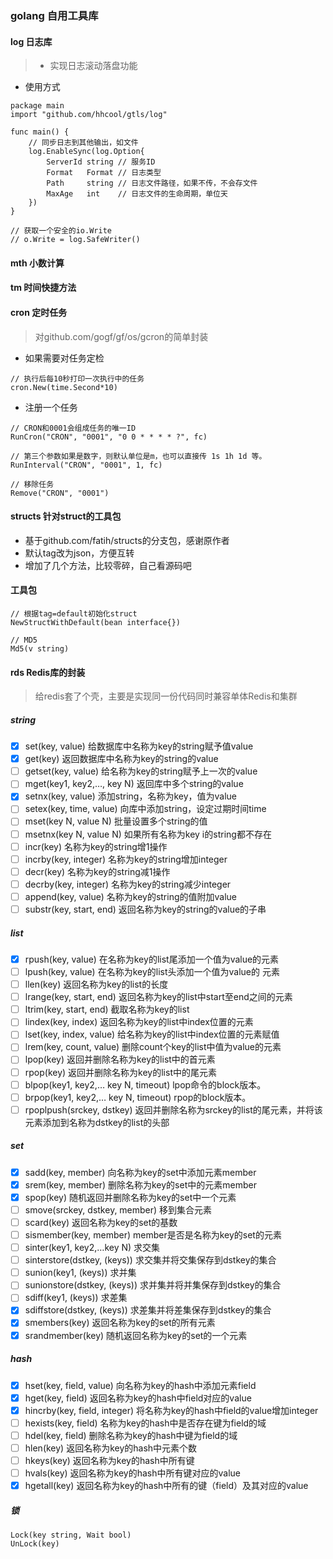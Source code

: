 ### golang 自用工具库

#### log 日志库 
> - 实现日志滚动落盘功能

- 使用方式
```
package main
import "github.com/hhcool/gtls/log"

func main() {
    // 同步日志到其他输出，如文件
    log.EnableSync(log.Option{
        ServerId string // 服务ID
        Format   Format // 日志类型
        Path     string // 日志文件路径，如果不传，不会存文件
        MaxAge   int    // 日志文件的生命周期，单位天
    })
}

// 获取一个安全的io.Write
// o.Write = log.SafeWriter()
```


#### mth 小数计算

#### tm 时间快捷方法

#### cron 定时任务
> 对github.com/gogf/gf/os/gcron的简单封装

- 如果需要对任务定检
```
// 执行后每10秒打印一次执行中的任务
cron.New(time.Second*10)
```
- 注册一个任务
``` 
// CRON和0001会组成任务的唯一ID
RunCron("CRON", "0001", "0 0 * * * * ?", fc)

// 第三个参数如果是数字，则默认单位是m，也可以直接传 1s 1h 1d 等。
RunInterval("CRON", "0001", 1, fc)

// 移除任务
Remove("CRON", "0001")
```



#### structs 针对struct的工具包
- 基于github.com/fatih/structs的分支包，感谢原作者
- 默认tag改为json，方便互转
- 增加了几个方法，比较零碎，自己看源码吧

#### 工具包
``` 
// 根据tag=default初始化struct
NewStructWithDefault(bean interface{})

// MD5
Md5(v string)
```


#### rds Redis库的封装
> 给redis套了个壳，主要是实现同一份代码同时兼容单体Redis和集群

##### string
- [x] set(key, value)             给数据库中名称为key的string赋予值value
- [x] get(key)                    返回数据库中名称为key的string的value
- [ ] getset(key, value)          给名称为key的string赋予上一次的value
- [ ] mget(key1, key2,…, key N)   返回库中多个string的value
- [x] setnx(key, value)           添加string，名称为key，值为value
- [ ] setex(key, time, value)     向库中添加string，设定过期时间time
- [ ] mset(key N, value N)        批量设置多个string的值
- [ ] msetnx(key N, value N)      如果所有名称为key i的string都不存在
- [ ] incr(key)                   名称为key的string增1操作
- [ ] incrby(key, integer)        名称为key的string增加integer
- [ ] decr(key)                   名称为key的string减1操作
- [ ] decrby(key, integer)        名称为key的string减少integer
- [ ] append(key, value)          名称为key的string的值附加value
- [ ] substr(key, start, end)     返回名称为key的string的value的子串

##### list
- [x] rpush(key, value)           在名称为key的list尾添加一个值为value的元素
- [ ] lpush(key, value)           在名称为key的list头添加一个值为value的 元素
- [ ] llen(key)                   返回名称为key的list的长度
- [ ] lrange(key, start, end)     返回名称为key的list中start至end之间的元素
- [ ] ltrim(key, start, end)      截取名称为key的list
- [ ] lindex(key, index)          返回名称为key的list中index位置的元素
- [ ] lset(key, index, value)     给名称为key的list中index位置的元素赋值
- [ ] lrem(key, count, value)     删除count个key的list中值为value的元素
- [ ] lpop(key)                   返回并删除名称为key的list中的首元素
- [ ] rpop(key)                   返回并删除名称为key的list中的尾元素
- [ ] blpop(key1, key2,… key N, timeout)  lpop命令的block版本。
- [ ] brpop(key1, key2,… key N, timeout)  rpop的block版本。
- [ ] rpoplpush(srckey, dstkey)           返回并删除名称为srckey的list的尾元素，并将该元素添加到名称为dstkey的list的头部

##### set
- [x] sadd(key, member)               向名称为key的set中添加元素member
- [x] srem(key, member)               删除名称为key的set中的元素member
- [x] spop(key)                       随机返回并删除名称为key的set中一个元素
- [ ] smove(srckey, dstkey, member)   移到集合元素
- [ ] scard(key)                      返回名称为key的set的基数
- [ ] sismember(key, member)          member是否是名称为key的set的元素
- [ ] sinter(key1, key2,…key N)       求交集
- [ ] sinterstore(dstkey, (keys))     求交集并将交集保存到dstkey的集合
- [ ] sunion(key1, (keys))            求并集
- [ ] sunionstore(dstkey, (keys))     求并集并将并集保存到dstkey的集合
- [ ] sdiff(key1, (keys))             求差集
- [x] sdiffstore(dstkey, (keys))      求差集并将差集保存到dstkey的集合
- [x] smembers(key)                   返回名称为key的set的所有元素
- [x] srandmember(key)                随机返回名称为key的set的一个元素

##### hash
- [x] hset(key, field, value)      向名称为key的hash中添加元素field
- [x] hget(key, field)             返回名称为key的hash中field对应的value
- [x] hincrby(key, field, integer) 将名称为key的hash中field的value增加integer
- [ ] hexists(key, field)          名称为key的hash中是否存在键为field的域
- [ ] hdel(key, field)             删除名称为key的hash中键为field的域
- [ ] hlen(key)                    返回名称为key的hash中元素个数
- [ ] hkeys(key)                   返回名称为key的hash中所有键
- [ ] hvals(key)                   返回名称为key的hash中所有键对应的value
- [x] hgetall(key)                 返回名称为key的hash中所有的键（field）及其对应的value

##### 锁
```
Lock(key string, Wait bool)
UnLock(key)
```